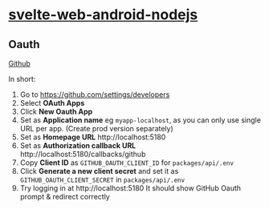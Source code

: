 # [svelte-web-android-nodejs](https://github.com/TeemuKoivisto/svelte-web-android-nodejs)

## Oauth

[Github](https://docs.github.com/en/apps/oauth-apps/building-oauth-apps/creating-an-oauth-app)

In short:

1. Go to https://github.com/settings/developers
2. Select **OAuth Apps**
3. Click **New Oauth App**
4. Set as **Application name** eg `myapp-localhost`, as you can only use single URL per app. (Create prod version separately)
5. Set as **Homepage URL** http://localhost:5180
6. Set as **Authorization callback URL** http://localhost:5180/callbacks/github
7. Copy **Client ID** as `GITHUB_OAUTH_CLIENT_ID` for `packages/api/.env`
8. Click **Generate a new client secret** and set it as `GITHUB_OAUTH_CLIENT_SECRET` in `packages/api/.env`
9. Try logging in at http://localhost:5180 It should show GitHub Oauth prompt & redirect correctly
